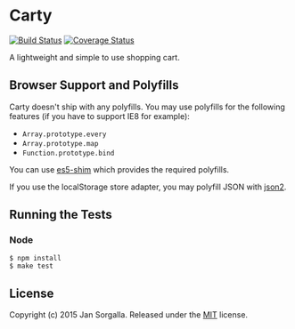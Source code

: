 Carty
=====

[![Build Status](https://travis-ci.org/jsor/carty.svg?branch=master)](https://travis-ci.org/jsor/carty)
[![Coverage Status](https://coveralls.io/repos/jsor/carty/badge.svg)](https://coveralls.io/r/jsor/carty)

A lightweight and simple to use shopping cart.

Browser Support and Polyfills
-----------------------------

Carty doesn't ship with any polyfills. You may use polyfills for the following
features (if you have to support IE8 for example):

* `Array.prototype.every`
* `Array.prototype.map`
* `Function.prototype.bind`

You can use [es5-shim](https://github.com/es-shims/es5-shim) which provides the
required polyfills.

If you use the localStorage store adapter, you may polyfill JSON with
[json2](https://github.com/douglascrockford/JSON-js).

Running the Tests
-----------------

### Node

    $ npm install
    $ make test

License
-------

Copyright (c) 2015 Jan Sorgalla.
Released under the [MIT](LICENSE?raw=1) license.
